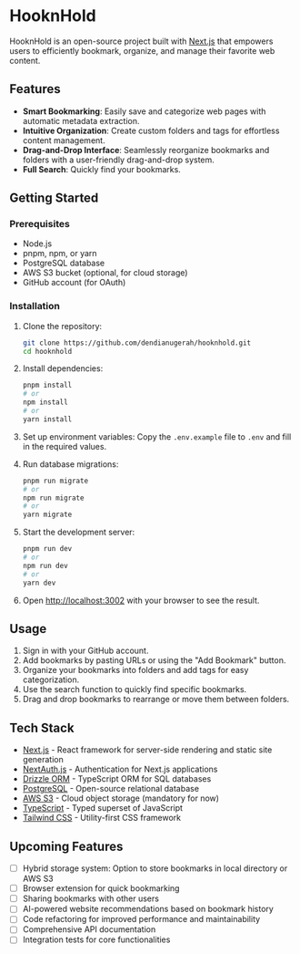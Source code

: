 # HooknHold

HooknHold is an open-source project built with [Next.js](https://nextjs.org/) that empowers users to efficiently bookmark, organize, and manage their favorite web content.

## Features

- **Smart Bookmarking**: Easily save and categorize web pages with automatic metadata extraction.
- **Intuitive Organization**: Create custom folders and tags for effortless content management.
- **Drag-and-Drop Interface**: Seamlessly reorganize bookmarks and folders with a user-friendly drag-and-drop system.
- **Full Search**: Quickly find your bookmarks.

## Getting Started

### Prerequisites

- Node.js
- pnpm, npm, or yarn
- PostgreSQL database
- AWS S3 bucket (optional, for cloud storage)
- GitHub account (for OAuth)

### Installation

1. Clone the repository:
   ```bash
   git clone https://github.com/dendianugerah/hooknhold.git
   cd hooknhold
   ```

2. Install dependencies:
   ```bash
   pnpm install
   # or
   npm install
   # or
   yarn install
   ```

3. Set up environment variables:
   Copy the `.env.example` file to `.env` and fill in the required values.

4. Run database migrations:
   ```bash
   pnpm run migrate
   # or
   npm run migrate
   # or
   yarn migrate
   ```

5. Start the development server:
   ```bash
   pnpm run dev
   # or
   npm run dev
   # or
   yarn dev
   ```

6. Open [http://localhost:3002](http://localhost:3002) with your browser to see the result.

## Usage

1. Sign in with your GitHub account.
2. Add bookmarks by pasting URLs or using the "Add Bookmark" button.
3. Organize your bookmarks into folders and add tags for easy categorization.
4. Use the search function to quickly find specific bookmarks.
5. Drag and drop bookmarks to rearrange or move them between folders.

## Tech Stack

- [Next.js](https://nextjs.org/) - React framework for server-side rendering and static site generation
- [NextAuth.js](https://next-auth.js.org/) - Authentication for Next.js applications
- [Drizzle ORM](https://orm.drizzle.team/) - TypeScript ORM for SQL databases
- [PostgreSQL](https://www.postgresql.org/) - Open-source relational database
- [AWS S3](https://aws.amazon.com/s3/) - Cloud object storage (mandatory for now)
- [TypeScript](https://www.typescriptlang.org/) - Typed superset of JavaScript
- [Tailwind CSS](https://tailwindcss.com/) - Utility-first CSS framework

## Upcoming Features

- [ ] Hybrid storage system: Option to store bookmarks in local directory or AWS S3
- [ ] Browser extension for quick bookmarking
- [ ] Sharing bookmarks with other users
- [ ] AI-powered website recommendations based on bookmark history
- [ ] Code refactoring for improved performance and maintainability
- [ ] Comprehensive API documentation
- [ ] Integration tests for core functionalities
